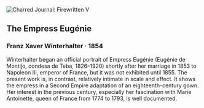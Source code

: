 <div class="artwork-of-the-day">
  <div class="container">
    <div class="img-wrapper">
      <img
        src="https://uploads2.wikiart.org/images/franz-xaver-winterhalter/the-empress-eug-nie-1854.jpg!Large.jpg"
        alt="Charred Journal: Firewritten V" />
    </div>
    <div class="artwork-detail">
      <div class="artwork-origin"> 
        <h2 class="artwork-name">The Empress Eugénie</h2>
        <h3 class="artist">
          Franz Xaver Winterhalter
                    ·  1854
        </h3>
      </div>
      <p class="description">
        <span class="artwork-description-text ng-binding" ng-bind-html="viewModel.ArtworkOfTheDay.Description | unsafe">Winterhalter began an official portrait of Empress Eugénie (Eugénie de Montijo, condesa de Teba, 1826–1920) shortly after her marriage in 1853 to Napoleon III, emperor of France, but it was not exhibited until 1855. The present work is, in contrast, relatively intimate in scale and effect. It shows the empress in a Second Empire adaptation of an eighteenth-century gown. Her interest in the previous century, especially her fascination with Marie Antoinette, queen of France from 1774 to 1793, is well documented.</span>
                        <div class="text-shadow-container" ng-show="showShadow" style=""></div>
      </p>
    </div>
  </div>

</div>
